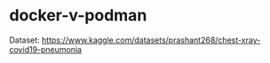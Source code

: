 # docker-v-podman
Dataset: https://www.kaggle.com/datasets/prashant268/chest-xray-covid19-pneumonia
